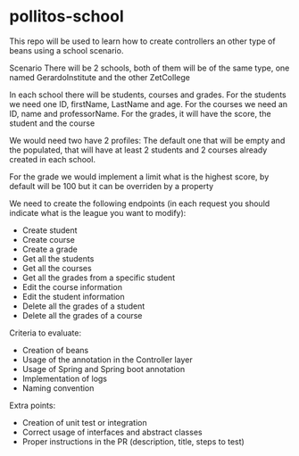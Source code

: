# pollitos-school
This repo will be used to learn how to create controllers an other type of beans using a school scenario.

Scenario
There will be 2 schools, both of them will be of the same type, one named GerardoInstitute and the other ZetCollege

In each school there will be students, courses and grades.
For the students we need one ID, firstName, LastName and age.
For the courses we need an ID, name and professorName.
For the grades, it will have the score, the student and the course

We would need two have 2 profiles: The default one that will be empty and the populated, 
that will have at least 2 students and 2 courses already created in each school.

For the grade we would implement a limit what is the highest score, by default will be 100 but it can be overriden by a property

We need to create the following endpoints (in each request you should indicate what is the league you want to modify):
* Create student
* Create course
* Create a grade
* Get all the students
* Get all the courses
* Get all the grades from a specific student
* Edit the course information
* Edit the student information
* Delete all the grades of a student
* Delete all the grades of a course

Criteria to evaluate:
* Creation of beans
* Usage of the annotation in the Controller layer
* Usage of Spring and Spring boot annotation
* Implementation of logs
* Naming convention

Extra points:
* Creation of unit test or integration
* Correct usage of interfaces and abstract classes
* Proper instructions in the PR (description, title, steps to test)